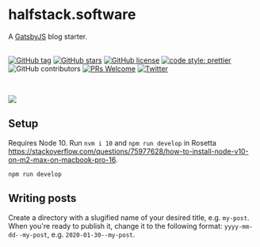 # halfstack.software

A [GatsbyJS](https://www.gatsbyjs.org/) blog starter. <br /><br />

[![GitHub tag](https://img.shields.io/github/tag/brettstack/halfstack-site.svg)](https://github.com/brettstack/halfstack-site)
[![GitHub stars](https://img.shields.io/github/stars/brettstack/halfstack-site.svg)](https://github.com/brettstack/halfstack-site/stargazers)
[![GitHub license](https://img.shields.io/github/license/brettstack/halfstack-site.svg)](https://github.com/brettstack/halfstack-site/blob/master/LICENSE)
[![code style: prettier](https://img.shields.io/badge/code_style-prettier-ff69b4.svg?style=flat-square)](https://github.com/prettier/prettier)
![GitHub contributors](https://img.shields.io/github/contributors/brettstack/halfstack-site.svg)
[![PRs Welcome](https://img.shields.io/badge/PRs-welcome-brightgreen.svg?style=flat-square)](http://makeapullrequest.com)
[![Twitter](https://img.shields.io/twitter/url/https/github.com/brettstack/halfstack-site.svg?style=social)](https://twitter.com/intent/tweet?text=Wow:&url=https%3A%2F%2Fgithub.com%2Fbrettstack%2Fhalfstack-site)

  <br />

![](static/screens/gatsby-starter-hero-blog.gif) <br />

## Setup

Requires Node 10. Run `nvm i 10` and `npm run develop` in Rosetta https://stackoverflow.com/questions/75977628/how-to-install-node-v10-on-m2-max-on-macbook-pro-16.

```shell
npm run develop
```

## Writing posts

Create a directory with a slugified name of your desired title, e.g. `my-post`. When you're ready to publish it, change it to the following format: `yyyy-mm-dd--my-post`, e.g. `2020-01-30--my-post`.